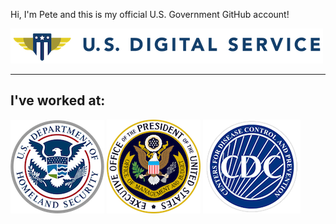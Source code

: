 Hi, I'm Pete and this is my official U.S. Government GitHub account!

![United States Digital Service](images/usds.png)

---

## I've worked at:

![Department of Homeland Security](images/dhs.png)
![Executive Office of the President](images/eop.png)
![Centers for Disease Control and Prevention](images/cdc.png)
